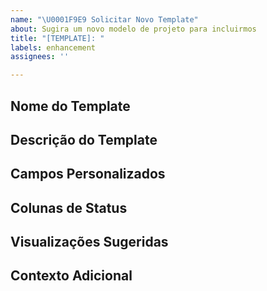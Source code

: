 ```yaml
---
name: "\U0001F9E9 Solicitar Novo Template"
about: Sugira um novo modelo de projeto para incluirmos
title: "[TEMPLATE]: "
labels: enhancement
assignees: ''

---
```


## Nome do Template

<!-- Como você sugere chamar este template? Ex: kanban-desenvolvimento-v1 -->

## Descrição do Template

<!-- Descreva o propósito e caso de uso deste template -->

## Campos Personalizados

<!-- Quais campos personalizados este template deveria incluir? -->
<!-- Exemplo:
- Prioridade (single_select): Alta, Média, Baixa
- Tempo Estimado (number): Horas estimadas para conclusão
- Responsável (text): Nome do responsável
-->

## Colunas de Status

<!-- Quais colunas de status (workflow) este template deveria ter? -->
<!-- Exemplo:
- Backlog (cinza)
- Pronto para Iniciar (azul)
- Em Andamento (amarelo)
- Revisão (laranja)
- Concluído (verde)
-->

## Visualizações Sugeridas

<!-- Quais visualizações (views) seriam úteis para este template? -->
<!-- Exemplo:
- Visão Geral: Agrupado por Status
- Por Responsável: Agrupado por campo Responsável
-->

## Contexto Adicional

<!-- Forneça qualquer contexto adicional sobre por que este template seria útil -->
